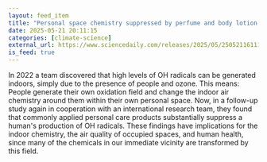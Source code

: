 ```yaml
---
layout: feed_item
title: "Personal space chemistry suppressed by perfume and body lotion indoors"
date: 2025-05-21 20:11:15
categories: [climate-science]
external_url: https://www.sciencedaily.com/releases/2025/05/250521161115.htm
is_feed: true
---
```


In 2022 a team discovered that high levels of OH radicals can be generated indoors, simply due to the presence of people and ozone. This means: People generate their own oxidation field and change the indoor air chemistry around them within their own personal space. Now, in a follow-up study again in cooperation with an international research team, they found that commonly applied personal care products substantially suppress a human's production of OH radicals. These findings have implications for the indoor chemistry, the air quality of occupied spaces, and human health, since many of the chemicals in our immediate vicinity are transformed by this field.
